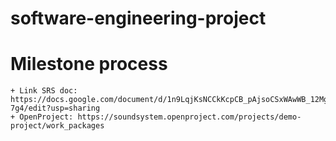 # software-engineering-project
# Milestone process
    + Link SRS doc: https://docs.google.com/document/d/1n9LqjKsNCCkKcpCB_pAjsoCSxWAwWB_12Mg9REP-7g4/edit?usp=sharing
    + OpenProject: https://soundsystem.openproject.com/projects/demo-project/work_packages


